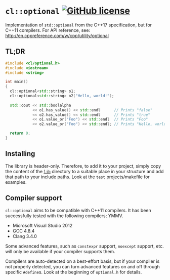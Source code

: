 # `cl::optional` [![GitHub license](https://img.shields.io/badge/license-MIT-blue.svg)](https://raw.githubusercontent.com/clechasseur/optional/master/LICENSE)
Implementation of `std::optional` from the C++17 specification, but for C++11 compilers. For API reference, see:
http://en.cppreference.com/w/cpp/utility/optional

## TL;DR
```c++
#include <cl/optional.h>
#include <iostream>
#include <string>

int main()
{
  cl::optional<std::string> o1;
  cl::optional<std::string> o2("Hello, world!");
  
  std::cout << std::boolalpha
            << o1.has_value() << std::endl      // Prints "false"
            << o2.has_value() << std::endl      // Prints "true"
            << o1.value_or("Foo") << std::endl  // Prints "Foo"
            << o2.value_or("Foo") << std::endl; // Prints "Hello, world!"

  return 0;
}
```

## Installing
The library is header-only. Therefore, to add it to your project, simply copy the content of the [`lib`](https://github.com/clechasseur/optional/tree/master/lib) directory to a suitable place in your structure and add that path to your include paths. Look at the `test` projects/makefile for examples.

## Compiler support
`cl::optional` aims to be compatible with C++11 compilers. It has been successfully tested with the following compilers; YMMV.

* Microsoft Visual Studio 2012
* GCC 4.8.4
* Clang 3.4.0

Some advanced features, such as `constexpr` support, `noexcept` support, etc. will only be available if your compiler supports them.

Compilers are auto-detected on a best-effort basis, but if your compiler is not properly detected, you can turn advanced features on and off through specific `#define`s. Look at the beginning of `optional.h` for details.
